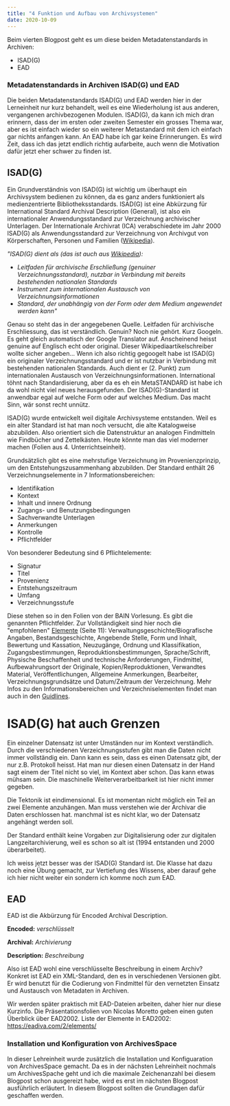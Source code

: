 ```yaml
---
title: "4 Funktion und Aufbau von Archivsystemen"
date: 2020-10-09
---
```



Beim vierten Blogpost geht es um diese beiden Metadatenstandards in Archiven:
* ISAD(G)
* EAD

### Metadatenstandards in Archiven ISAD(G) und EAD

Die beiden Metadatenstandards ISAD(G) und EAD werden hier in der Lerneinheit nur kurz behandelt, weil es eine Wiederholung ist aus anderen, vergangenen archivbezogenen Modulen. ISAD(G), da kann ich mich dran erinnern, dass der im ersten oder zweiten Semester ein grosses Thema war, aber es ist einfach wieder so ein weiterer Metastandard mit dem ich einfach gar nichts anfangen kann. An EAD habe ich gar keine Erinnerungen. Es wird Zeit, dass ich das jetzt endlich richtig aufarbeite, auch wenn die Motivation dafür jetzt eher schwer zu finden ist.


## ISAD(G) 
Ein Grundverständnis von ISAD(G) ist wichtig um überhaupt ein Archivsystem bedienen zu können, da es ganz anders funktioniert als medienzentrierte Bibliotheksstandards. ISAD(G) ist eine Abkürzung für International Standard Archival Description (General), ist also ein internationaler Anwendungsstandard zur Verzeichnung archivischer Unterlagen. Der Internationale Archivrat (ICA) verabschiedete im Jahr 2000 ISAD(G) als Anwendungsstandard zur Verzeichnung von Archivgut von Körperschaften, Personen und Familien ([Wikipedia](https://https://de.wikipedia.org/wiki/ISAD(G))). 

*"ISAD(G) dient als (das ist auch aus [Wikipedia](https://https://de.wikipedia.org/wiki/ISAD(G))):*
* *Leitfaden für archivische Erschließung (genuiner Verzeichnungsstandard), nutzbar in Verbindung mit bereits bestehenden nationalen Standards*
* *Instrument zum internationalen Austausch von Verzeichnungsinformationen*
* *Standard, der unabhängig von der Form oder dem Medium angewendet werden kann"*

Genau so steht das in der angegebenen Quelle. Leitfaden für archivische Erschliessung, das ist verständlich. Genuin? Noch nie gehört. Kurz Googeln. Es geht gleich automatisch der Google Translator auf. Anscheinend heisst genuine auf Englisch echt oder original. Dieser Wikipediaartikelschreiber wollte sicher angeben... Wenn ich also richtig gegoogelt habe ist ISAD(G) ein originaler Verzeichnungsstandard und er ist nutzbar in Verbindung mit bestehenden nationalen Standards. Auch dient er (2. Punkt) zum internationalen Austausch von Verzeichnungsinformationen. International töhnt nach Standardisierung, aber da es eh ein MetaSTANDARD ist habe ich da wohl nicht viel neues herausgefunden. Der ISAD(G)-Standard ist anwendbar egal auf welche Form oder auf welches Medium. Das macht Sinn, wär sonst recht unnütz.

ISAD(G) wurde entwickelt weil digitale Archivsysteme entstanden. Weil es ein alter Standard ist hat man noch versucht, die alte Katalogweise abzubilden. Also orientiert sich die Datenstruktur an analogen Findmitteln wie Findbücher und Zettelkästen. Heute könnte man das viel moderner machen (Folien aus 4. Unterrichtseinheit).


Grundsätzlich gibt es eine mehrstufige Verzeichnung im Provenienzprinzip, um den Entstehungszusammenhang abzubilden.
Der Standard enthält 26 Verzeichnungselemente in 7 Informationsbereichen:

* Identifikation
* Kontext
* Inhalt und innere Ordnung
* Zugangs- und Benutzungsbedingungen
* Sachverwandte Unterlagen
* Anmerkungen
* Kontrolle
* Pflichtfelder

Von besonderer Bedeutung sind 6 Pflichtelemente:

* Signatur
* Titel
* Provenienz
* Entstehungszeitraum
* Umfang
* Verzeichnungsstufe


Diese stehen so in den Folien von der BAIN Vorlesung. Es gibt die genannten Pflichtfelder. Zur Vollständigkeit sind hier noch die "empfohlenen" [Elemente](https://vsa-aas.ch/wp-content/uploads/2015/06/Richtlinien_ISAD_G_VSA_d.pdf) (Seite 11): Verwaltungsgeschichte/Biografische Angaben, Bestandsgeschichte, Angebende Stelle, Form und Inhalt, Bewertung und Kassation, Neuzugänge, Ordnung und Klassifikation, Zugangsbestimmungen, Reproduktionsbestimmungen, Sprache/Schrift, Physische Beschaffenheit und technische Anforderungen, Findmittel, Aufbewahrungsort der Originale, Kopien/Reproduktionen, Verwandtes Material, Veröffentlichungen, Allgemeine Anmerkungen, Bearbeiter, Verzeichnungsgrundsätze und Datum/Zeitraum der Verzeichnung. Mehr Infos zu den Informationsbereichen und Verzeichniselementen findet man auch in den [Guidlines](https://www.ica.org/sites/default/files/CBPS_2000_Guidelines_ISAD%28G%29_Second-edition_DE.pdf).

# ISAD(G) hat auch Grenzen
Ein einzelner Datensatz ist unter Umständen nur im Kontext verständlich. Durch die verschiedenen Verzeichnungsstufen gibt man die Daten nicht immer vollständig ein. Dann kann es sein, dass es einen Datensatz gibt, der nur z.B. Protokoll heisst. Hat man nur diesen einen Datensatz in der Hand sagt einem der Titel nicht so viel, im Kontext aber schon. Das kann etwas mühsam sein. Die maschinelle Weiterverarbeitbarkeit ist hier nicht immer gegeben.

Die Tektonik ist eindimensional. Es ist momentan nicht möglich ein Teil an zwei Elemente anzuhängen. Man muss verstehen wie der Archivar die Daten erschlossen hat. manchmal ist es nicht klar, wo der Datensatz angehängt werden soll.  

Der Standard enthält keine Vorgaben zur Digitalisierung oder zur digitalen Langzeitarchivierung, weil es schon so alt ist (1994 entstanden und 2000 überarbeitet).


Ich weiss jetzt besser was der ISAD(G) Standard ist. Die Klasse hat dazu noch eine Übung gemacht, zur Vertiefung des Wissens, aber darauf gehe ich hier nicht weiter ein sondern ich komme noch zum EAD.

## EAD

EAD ist die Akbürzung für Encoded Archival Description.

**Encoded:** *verschlüsselt*

**Archival:** *Archivierung*

**Description:** *Beschreibung*

Also ist EAD wohl eine verschlüsselte Beschreibung in einem Archiv? 
Konkret ist EAD ein XML-Standard, den es in verschiedenen Versionen gibt. Er wird benutzt für die Codierung von Findmittel für den vernetzten Einsatz und Austausch von Metadaten in Archiven. 




Wir werden später praktisch mit EAD-Dateien arbeiten, daher hier nur diese Kurzinfo.
Die Präsentationsfolien von Nicolas Moretto geben einen guten Überblick über EAD2002.
Liste der Elemente in EAD2002: https://eadiva.com/2/elements/


### Installation und Konfiguration von ArchivesSpace

In dieser Lehreinheit wurde zusätzlich die Installation und Konfiguaration von ArchivesSpace gemacht. Da es in der nächsten Lehreinheit nochmals um ArchivesSpache geht und ich die maximale Zeichenanzahl bei diesem Blogpost schon ausgereizt habe, wird es erst im nächsten Blogpost ausführlich erläutert. In diesem Blogpost sollten die Grundlagen dafür geschaffen werden.


